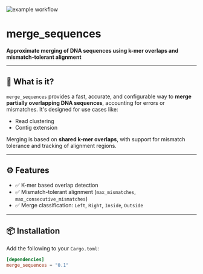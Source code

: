 ![example workflow](https://github.com/Dr-TSteimle/merge_sequences/actions/workflows/rust.yml/badge.svg)

# merge_sequences

**Approximate merging of DNA sequences using k-mer overlaps and mismatch-tolerant alignment**  

---

## 🔬 What is it?

`merge_sequences` provides a fast, accurate, and configurable way to **merge partially overlapping DNA sequences**, accounting for errors or mismatches. It's designed for use cases like:

- Read clustering
- Contig extension

Merging is based on **shared k-mer overlaps**, with support for mismatch tolerance and tracking of alignment regions.

---

## ⚙️ Features

- ✅ K-mer based overlap detection
- ✅ Mismatch-tolerant alignment (`max_mismatches`, `max_consecutive_mismatches`)
- ✅ Merge classification: `Left`, `Right`, `Inside`, `Outside`

---

## 📦 Installation

Add the following to your `Cargo.toml`:

```toml
[dependencies]
merge_sequences = "0.1"
```


